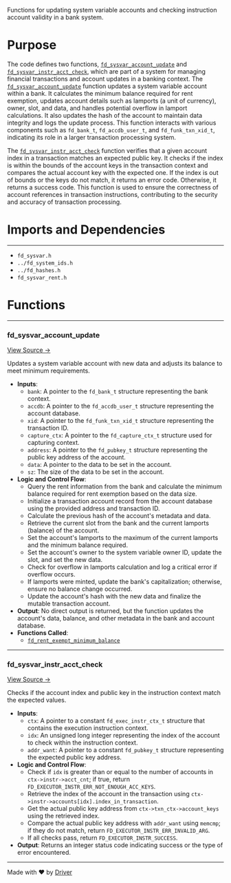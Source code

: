 <!--------------------------------------------------------------------------------->
<!-- IMPORTANT: This file is auto-generated by Driver (https://driver.ai). -------->
<!-- Manual edits may be overwritten on future commits. --------------------------->
<!--------------------------------------------------------------------------------->

Functions for updating system variable accounts and checking instruction account validity in a bank system.

# Purpose
The code defines two functions, [`fd_sysvar_account_update`](<#fd_sysvar_account_update>) and [`fd_sysvar_instr_acct_check`](<#fd_sysvar_instr_acct_check>), which are part of a system for managing financial transactions and account updates in a banking context. The [`fd_sysvar_account_update`](<#fd_sysvar_account_update>) function updates a system variable account within a bank. It calculates the minimum balance required for rent exemption, updates account details such as lamports (a unit of currency), owner, slot, and data, and handles potential overflow in lamport calculations. It also updates the hash of the account to maintain data integrity and logs the update process. This function interacts with various components such as `fd_bank_t`, `fd_accdb_user_t`, and `fd_funk_txn_xid_t`, indicating its role in a larger transaction processing system.

The [`fd_sysvar_instr_acct_check`](<#fd_sysvar_instr_acct_check>) function verifies that a given account index in a transaction matches an expected public key. It checks if the index is within the bounds of the account keys in the transaction context and compares the actual account key with the expected one. If the index is out of bounds or the keys do not match, it returns an error code. Otherwise, it returns a success code. This function is used to ensure the correctness of account references in transaction instructions, contributing to the security and accuracy of transaction processing.
# Imports and Dependencies

---
- `fd_sysvar.h`
- `../fd_system_ids.h`
- `../fd_hashes.h`
- `fd_sysvar_rent.h`


# Functions

---
### fd\_sysvar\_account\_update<!-- {{#callable:fd_sysvar_account_update}} -->
[View Source →](<../../../../../../src/flamenco/runtime/sysvar/fd_sysvar.c#L8>)

Updates a system variable account with new data and adjusts its balance to meet minimum requirements.
- **Inputs**:
    - `bank`: A pointer to the `fd_bank_t` structure representing the bank context.
    - `accdb`: A pointer to the `fd_accdb_user_t` structure representing the account database.
    - `xid`: A pointer to the `fd_funk_txn_xid_t` structure representing the transaction ID.
    - `capture_ctx`: A pointer to the `fd_capture_ctx_t` structure used for capturing context.
    - `address`: A pointer to the `fd_pubkey_t` structure representing the public key address of the account.
    - `data`: A pointer to the data to be set in the account.
    - `sz`: The size of the data to be set in the account.
- **Logic and Control Flow**:
    - Query the rent information from the bank and calculate the minimum balance required for rent exemption based on the data size.
    - Initialize a transaction account record from the account database using the provided address and transaction ID.
    - Calculate the previous hash of the account's metadata and data.
    - Retrieve the current slot from the bank and the current lamports (balance) of the account.
    - Set the account's lamports to the maximum of the current lamports and the minimum balance required.
    - Set the account's owner to the system variable owner ID, update the slot, and set the new data.
    - Check for overflow in lamports calculation and log a critical error if overflow occurs.
    - If lamports were minted, update the bank's capitalization; otherwise, ensure no balance change occurred.
    - Update the account's hash with the new data and finalize the mutable transaction account.
- **Output**: No direct output is returned, but the function updates the account's data, balance, and other metadata in the bank and account database.
- **Functions Called**:
    - [`fd_rent_exempt_minimum_balance`](<fd_sysvar_rent1.c.md#fd_rent_exempt_minimum_balance>)


---
### fd\_sysvar\_instr\_acct\_check<!-- {{#callable:fd_sysvar_instr_acct_check}} -->
[View Source →](<../../../../../../src/flamenco/runtime/sysvar/fd_sysvar.c#L56>)

Checks if the account index and public key in the instruction context match the expected values.
- **Inputs**:
    - `ctx`: A pointer to a constant `fd_exec_instr_ctx_t` structure that contains the execution instruction context.
    - `idx`: An unsigned long integer representing the index of the account to check within the instruction context.
    - `addr_want`: A pointer to a constant `fd_pubkey_t` structure representing the expected public key address.
- **Logic and Control Flow**:
    - Check if `idx` is greater than or equal to the number of accounts in `ctx->instr->acct_cnt`; if true, return `FD_EXECUTOR_INSTR_ERR_NOT_ENOUGH_ACC_KEYS`.
    - Retrieve the index of the account in the transaction using `ctx->instr->accounts[idx].index_in_transaction`.
    - Get the actual public key address from `ctx->txn_ctx->account_keys` using the retrieved index.
    - Compare the actual public key address with `addr_want` using `memcmp`; if they do not match, return `FD_EXECUTOR_INSTR_ERR_INVALID_ARG`.
    - If all checks pass, return `FD_EXECUTOR_INSTR_SUCCESS`.
- **Output**: Returns an integer status code indicating success or the type of error encountered.



---
Made with ❤️ by [Driver](https://www.driver.ai/)